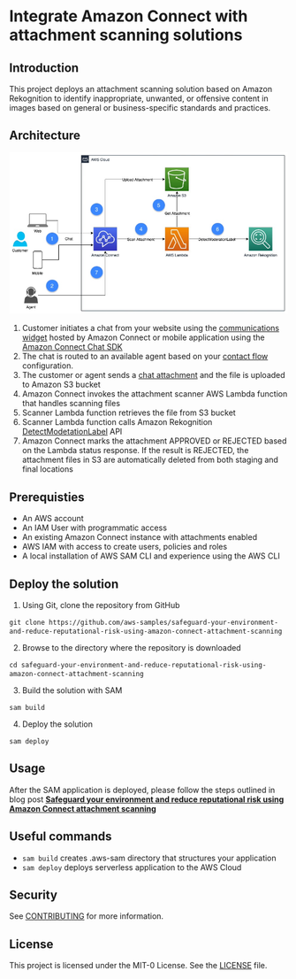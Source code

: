 # Integrate Amazon Connect with attachment scanning solutions 

## Introduction
This project deploys an attachment scanning solution based on Amazon Rekognition to identify inappropriate, unwanted, or offensive content in images based on general or business-specific standards and practices.

## Architecture
![Architecture Diagram](./architecture.jpg)

1.	Customer initiates a chat from your website using the [communications widget](https://docs.aws.amazon.com/connect/latest/adminguide/add-chat-to-website.html) hosted by Amazon Connect or mobile application using the [Amazon Connect Chat SDK](https://github.com/amazon-connect/amazon-connect-chat-ui-examples/)
2.	The chat is routed to an available agent based on your [contact flow](https://docs.aws.amazon.com/connect/latest/adminguide/connect-contact-flows.html) configuration.
3.	The customer or agent sends a [chat attachment](https://docs.aws.amazon.com/connect/latest/adminguide/enable-attachments.html) and the file is uploaded to Amazon S3 bucket
4.	Amazon Connect invokes the attachment scanner AWS Lambda function that handles scanning files
5.	Scanner Lambda function retrieves the file from S3 bucket
6.	Scanner Lambda function calls Amazon Rekognition [DetectModetationLabel](https://docs.aws.amazon.com/rekognition/latest/APIReference/API_DetectModerationLabels.html) API
7.	Amazon Connect marks the attachment APPROVED or REJECTED based on the Lambda status response. If the result is REJECTED, the attachment files in S3 are automatically deleted from both staging and final locations


## Prerequisties
- An AWS account
- An IAM User with programmatic access 
- An existing Amazon Connect instance with attachments enabled
- AWS IAM with access to create users, policies and roles
- A local installation of AWS SAM CLI and experience using the AWS CLI

## Deploy the solution

1.	Using Git, clone the repository from GitHub
```
git clone https://github.com/aws-samples/safeguard-your-environment-and-reduce-reputational-risk-using-amazon-connect-attachment-scanning
```
2.	Browse to the directory where the repository is downloaded
```
cd safeguard-your-environment-and-reduce-reputational-risk-using-amazon-connect-attachment-scanning
```
3.	Build the solution with SAM
```
sam build
```
4.	Deploy the solution
```
sam deploy
```

## Usage
After the SAM application is deployed, please follow the steps outlined in blog post [**Safeguard your environment and reduce reputational risk using Amazon Connect attachment scanning**](https://insert_link_to_blog_post)

## Useful commands
* `sam build`  creates .aws-sam directory that structures your application
* `sam deploy` deploys serverless application to the AWS Cloud

## Security
See [CONTRIBUTING](CONTRIBUTING.md#security-issue-notifications) for more information.

## License
This project is licensed under the MIT-0 License. See the [LICENSE](LICENSE) file.
